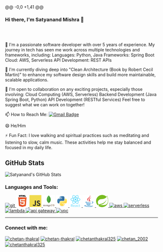 @@ -0,0 +1,41 @@
### Hi there, I'm Satyanand Mishra 👋 

<br>
<br>

👀 I'm a passionate software developer with over 5 years of experience. My journey in tech has seen me work across multiple technologies and frameworks, including:
    Languages: Python, Java
    Frameworks: Spring Boot
    Cloud: AWS, Serverless
    API Development: REST APIs

🌱 I'm currently diving deep into "Clean Architecture (Book by Robert Cecil Martin)" to enhance my software design skills and build more maintainable, scalable applications.

💞️ I'm open to collaboration on any exciting projects, especially those involving:
    Cloud Computing (AWS, Serverless)
    Backend Development (Java Spring Boot, Python)
    API Development (RESTful Services)
    Feel free to suggest what we can work on together!

📫 How to Reach Me: [![Gmail Badge](https://img.shields.io/badge/-Gmail-c14438?style=flat&logo=Gmail&logoColor=white&link=mailto:iamsatyanandmishra@gmail.com)](mailto:iamsatyanandmishra@gmail.com)

😄 He/Him

⚡ Fun Fact: I love walking and spiritual practices such as meditating and listening to slow, calm music. These activities help me stay balanced and focused in my daily life.

## GitHub Stats
![Satyanand's GitHub Stats](https://github-readme-stats.vercel.app/api?username=iamsatyanand&show_icons=true&theme=radical)

### Languages and Tools:

<p align="left"> 
    <a href="https://git-scm.com/" target="_blank"> <img src="https://www.vectorlogo.zone/logos/git-scm/git-scm-icon.svg" alt="git" width="40" height="40"/> </a>
    <a href="https://www.w3.org/html/" target="_blank"> <img src="https://raw.githubusercontent.com/devicons/devicon/master/icons/html5/html5-original-wordmark.svg" alt="html5" width="40" height="40"/> </a> 
    <a href="https://developer.mozilla.org/en-US/docs/Web/JavaScript" target="_blank"> <img src="https://raw.githubusercontent.com/devicons/devicon/master/icons/javascript/javascript-original.svg" alt="javascript" width="40" height="40"/> </a>
    <a href="https://www.mongodb.com/" target="_blank"> <img src="https://raw.githubusercontent.com/devicons/devicon/master/icons/mongodb/mongodb-original-wordmark.svg" alt="mongodb" width="40" height="40"/> </a>  
    <a href="https://www.python.org" target="_blank"> <img src="https://raw.githubusercontent.com/devicons/devicon/master/icons/python/python-original.svg" alt="python" width="40" height="40"/> </a> 
    <a href="https://reactjs.org/" target="_blank"> <img src="https://raw.githubusercontent.com/devicons/devicon/master/icons/react/react-original-wordmark.svg" alt="react" width="40" height="40"/> </a>

<a href="https://www.java.com" target="_blank">
  <img src="https://raw.githubusercontent.com/devicons/devicon/master/icons/java/java-original.svg" alt="java" width="40" height="40"/>
</a>
<a href="https://spring.io/projects/spring-boot" target="_blank">
  <img src="https://raw.githubusercontent.com/devicons/devicon/master/icons/spring/spring-original.svg" alt="springboot" width="40" height="40"/>
</a>
<a href="https://aws.amazon.com" target="_blank">
  <img src="https://upload.wikimedia.org/wikipedia/commons/9/93/Amazon_Web_Services_Logo.svg" alt="aws" width="40" height="40"/>
</a>
<a href="https://www.serverless.com" target="_blank">
  <img src="https://www.vectorlogo.zone/logos/serverless/serverless-icon.svg" alt="serverless" width="40" height="40"/>
</a>
<a href="https://aws.amazon.com/lambda/" target="_blank">
  <img src="https://icon.icepanel.io/AWS/svg/Compute/Lambda.svg" alt="lambda" width="40" height="40"/>
</a>
<a href="https://aws.amazon.com/api-gateway/" target="_blank">
  <img src="https://icon.icepanel.io/AWS/svg/App-Integration/API-Gateway.svg" alt="api gateway" width="40" height="40"/>
</a>
<a href="https://aws.amazon.com/vpc/" target="_blank">
  <img src="https://icon.icepanel.io/AWS/svg/Networking-Content-Delivery/Virtual-Private-Cloud.svg" alt="vpc" width="40" height="40"/>
</a>
</p>

---




<h3 align="left">Connect with me:</h3>
<p align="left">
<!-- <a href="[https://twitter.com/chetanthakral3](https://x.com/Satyanand65)" target="blank"><img align="center" src="https://raw.githubusercontent.com/rahuldkjain/github-profile-readme-generator/master/src/images/icons/Social/twitter.svg" alt="chetanthakral3" height="30" width="40" /></a> -->
<a href="https://www.linkedin.com/in/iamsatyanand/" target="blank"><img align="center" src="https://raw.githubusercontent.com/rahuldkjain/github-profile-readme-generator/master/src/images/icons/Social/linked-in-alt.svg" alt="chetan-thakral" height="30" width="40" /></a>
<a href="https://stackoverflow.com/users/26662400/iamsatyanand" target="blank"><img align="center" src="https://raw.githubusercontent.com/rahuldkjain/github-profile-readme-generator/master/src/images/icons/Social/stack-overflow.svg" alt="chetan-thakral" height="30" width="40" /></a>
<!-- <a href="https://instagram.com/iamsatyanand" target="blank"><img align="center" src="https://raw.githubusercontent.com/rahuldkjain/github-profile-readme-generator/master/src/images/icons/Social/instagram.svg" alt="chetan.thakral" height="30" width="40" /></a> -->
<!-- <a href="https://www.codechef.com/users/iamsatyanand" target="blank"><img align="center" src="https://cdn.jsdelivr.net/npm/simple-icons@3.1.0/icons/codechef.svg" alt="chetan_2002" height="30" width="40" /></a> -->
<a href="https://www.hackerrank.com/profile/IamSatyanand" target="blank"><img align="center" src="https://raw.githubusercontent.com/rahuldkjain/github-profile-readme-generator/master/src/images/icons/Social/hackerrank.svg" alt="chetanthakral325" height="30" width="40" /></a>
<!-- <a href="https://codeforces.com/profile/iamsatyanand" target="blank"><img align="center" src="https://cdn.jsdelivr.net/npm/simple-icons@3.0.1/icons/codeforces.svg" alt="chetan_2002" height="30" width="40" /></a> -->
<a href="https://www.leetcode.com/iamsatyanand/" target="blank"><img align="center" src="https://raw.githubusercontent.com/rahuldkjain/github-profile-readme-generator/master/src/images/icons/Social/leet-code.svg" alt="chetan_2002" height="30" width="40" /></a>
<a href="https://www.geeksforgeeks.org/user/satyanand/" target="blank"><img align="center" src="https://raw.githubusercontent.com/rahuldkjain/github-profile-readme-generator/master/src/images/icons/Social/geeks-for-geeks.svg" alt="chetanthakral325" height="30" width="40" /></a>
</p>


<!---
iamsatyanand/iamsatyanand is a ✨ special ✨ repository because its `README.md` (this file) appears on your GitHub profile.
You can click the Preview link to take a look at your changes.
--->
